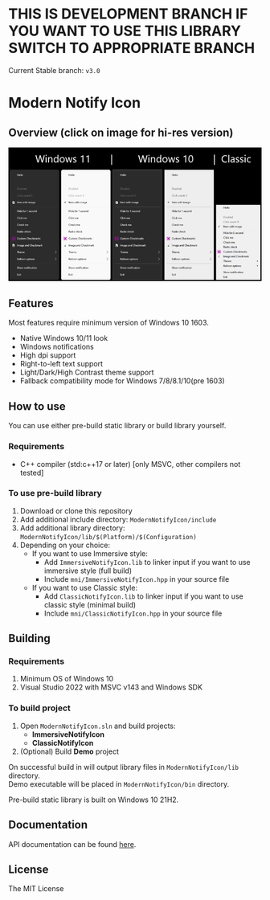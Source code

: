 # THIS IS DEVELOPMENT BRANCH IF YOU WANT TO USE THIS LIBRARY SWITCH TO APPROPRIATE BRANCH

Current Stable branch: ```v3.0```

# Modern Notify Icon

## Overview (click on image for hi-res version)

[![Overview](gallery/overview_lowres.png "Click for hi-res version")](gallery/overview.png)

## Features

Most features require minimum version of Windows 10 1603.

- Native Windows 10/11 look
- Windows notifications
- High dpi support
- Right-to-left text support
- Light/Dark/High Contrast theme support
- Fallback compatibility mode for Windows 7/8/8.1/10(pre 1603)

## How to use

You can use either pre-build static library or build library yourself.

### Requirements

- C++ compiler (std:c++17 or later) [only MSVC, other compilers not tested]

### To use pre-build library

1. Download or clone this repository
2. Add additional include directory: ```ModernNotifyIcon/include```
3. Add additional library directory: ```ModernNotifyIcon/lib/$(Platform)/$(Configuration)```
4. Depending on your choice:
    - If you want to use Immersive style:
        - Add ```ImmersiveNotifyIcon.lib``` to linker input if you want to use immersive style (full build)
        - Include ```mni/ImmersiveNotifyIcon.hpp``` in your source file
    - If you want to use Classic style:
        - Add ```ClassicNotifyIcon.lib``` to linker input if you want to use classic style (minimal build)
        - Include ```mni/ClassicNotifyIcon.hpp``` in your source file

## Building

### Requirements

1. Minimum OS of Windows 10
2. Visual Studio 2022 with MSVC v143 and Windows SDK

### To build project

1. Open ```ModernNotifyIcon.sln``` and build projects:
    - **ImmersiveNotifyIcon**
    - **ClassicNotifyIcon**
2. (Optional) Build **Demo** project

On successful build in will output library files in ```ModernNotifyIcon/lib``` directory.</br>
Demo executable will be placed in ```ModernNotifyIcon/bin``` directory.

Pre-build static library is built on Windows 10 21H2.

## Documentation

API documentation can be found [here](docs/README.md).

## License

The MIT License
